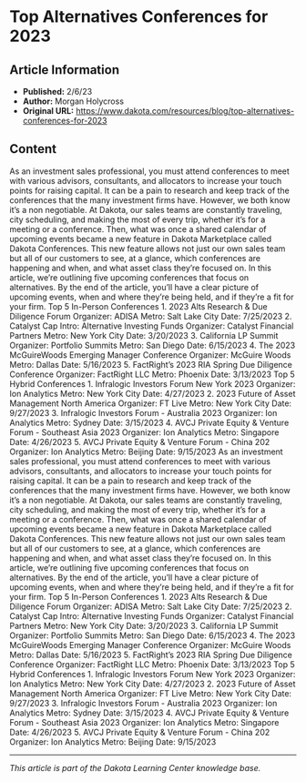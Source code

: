 # Top Alternatives Conferences for 2023

## Article Information
- **Published:** 2/6/23
- **Author:** Morgan Holycross
- **Original URL:** https://www.dakota.com/resources/blog/top-alternatives-conferences-for-2023

## Content

As an investment sales professional, you must attend conferences to meet with various advisors, consultants, and allocators to increase your touch points for raising capital. It can be a pain to research and keep track of the conferences that the many investment firms have. However, we both know it’s a non negotiable. At Dakota, our sales teams are constantly traveling, city scheduling, and making the most of every trip, whether it’s for a meeting or a conference. Then, what was once a shared calendar of upcoming events became a new feature in Dakota Marketplace called Dakota Conferences. This new feature allows not just our own sales team but all of our customers to see, at a glance, which conferences are happening and when, and what asset class they’re focused on. In this article, we’re outlining five upcoming conferences that focus on alternatives. By the end of the article, you’ll have a clear picture of upcoming events, when and where they’re being held, and if they’re a fit for your firm. Top 5 In-Person Conferences 1. 2023 Alts Research & Due Diligence Forum Organizer: ADISA Metro: Salt Lake City Date: 7/25/2023 2. Catalyst Cap Intro: Alternative Investing Funds Organizer: Catalyst Financial Partners Metro: New York City Date: 3/20/2023 3. California LP Summit Organizer: Portfolio Summits Metro: San Diego Date: 6/15/2023 4. The 2023 McGuireWoods Emerging Manager Conference Organizer: McGuire Woods Metro: Dallas Date: 5/16/2023 5. FactRight’s 2023 RIA Spring Due Diligence Conference Organizer: FactRight LLC Metro: Phoenix Date: 3/13/2023 Top 5 Hybrid Conferences 1. Infralogic Investors Forum New York 2023 Organizer: Ion Analytics Metro: New York City Date: 4/27/2023 2. 2023 Future of Asset Management North America Organizer: FT Live Metro: New York City Date: 9/27/2023 3. Infralogic Investors Forum - Australia 2023 Organizer: Ion Analytics Metro: Sydney Date: 3/15/2023 4. AVCJ Private Equity & Venture Forum - Southeast Asia 2023 Organizer: Ion Analytics Metro: Singapore Date: 4/26/2023 5. AVCJ Private Equity & Venture Forum - China 202 Organizer: Ion Analytics Metro: Beijing Date: 9/15/2023 As an investment sales professional, you must attend conferences to meet with various advisors, consultants, and allocators to increase your touch points for raising capital. It can be a pain to research and keep track of the conferences that the many investment firms have. However, we both know it’s a non negotiable. At Dakota, our sales teams are constantly traveling, city scheduling, and making the most of every trip, whether it’s for a meeting or a conference. Then, what was once a shared calendar of upcoming events became a new feature in Dakota Marketplace called Dakota Conferences. This new feature allows not just our own sales team but all of our customers to see, at a glance, which conferences are happening and when, and what asset class they’re focused on. In this article, we’re outlining five upcoming conferences that focus on alternatives. By the end of the article, you’ll have a clear picture of upcoming events, when and where they’re being held, and if they’re a fit for your firm. Top 5 In-Person Conferences 1. 2023 Alts Research & Due Diligence Forum Organizer: ADISA Metro: Salt Lake City Date: 7/25/2023 2. Catalyst Cap Intro: Alternative Investing Funds Organizer: Catalyst Financial Partners Metro: New York City Date: 3/20/2023 3. California LP Summit Organizer: Portfolio Summits Metro: San Diego Date: 6/15/2023 4. The 2023 McGuireWoods Emerging Manager Conference Organizer: McGuire Woods Metro: Dallas Date: 5/16/2023 5. FactRight’s 2023 RIA Spring Due Diligence Conference Organizer: FactRight LLC Metro: Phoenix Date: 3/13/2023 Top 5 Hybrid Conferences 1. Infralogic Investors Forum New York 2023 Organizer: Ion Analytics Metro: New York City Date: 4/27/2023 2. 2023 Future of Asset Management North America Organizer: FT Live Metro: New York City Date: 9/27/2023 3. Infralogic Investors Forum - Australia 2023 Organizer: Ion Analytics Metro: Sydney Date: 3/15/2023 4. AVCJ Private Equity & Venture Forum - Southeast Asia 2023 Organizer: Ion Analytics Metro: Singapore Date: 4/26/2023 5. AVCJ Private Equity & Venture Forum - China 202 Organizer: Ion Analytics Metro: Beijing Date: 9/15/2023

---

*This article is part of the Dakota Learning Center knowledge base.*